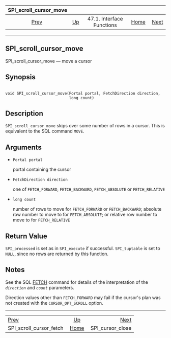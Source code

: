 <!--?xml version="1.0" encoding="UTF-8" standalone="no"?-->

|                      SPI\_scroll\_cursor\_move                      |                                                      |                           |                                                       |                                                       |
| :-----------------------------------------------------------------: | :--------------------------------------------------- | :-----------------------: | ----------------------------------------------------: | ----------------------------------------------------: |
| [Prev](spi-spi-scroll-cursor-fetch.html "SPI_scroll_cursor_fetch")  | [Up](spi-interface.html "47.1. Interface Functions") | 47.1. Interface Functions | [Home](index.html "PostgreSQL 17devel Documentation") |  [Next](spi-spi-cursor-close.html "SPI_cursor_close") |

***

[]()

## SPI\_scroll\_cursor\_move

SPI\_scroll\_cursor\_move — move a cursor

## Synopsis

```

void SPI_scroll_cursor_move(Portal portal, FetchDirection direction,
                            long count)
```

## Description

`SPI_scroll_cursor_move` skips over some number of rows in a cursor. This is equivalent to the SQL command `MOVE`.

## Arguments

*   `Portal portal`

    portal containing the cursor

*   `FetchDirection direction`

    one of `FETCH_FORWARD`, `FETCH_BACKWARD`, `FETCH_ABSOLUTE` or `FETCH_RELATIVE`

*   `long count`

    number of rows to move for `FETCH_FORWARD` or `FETCH_BACKWARD`; absolute row number to move to for `FETCH_ABSOLUTE`; or relative row number to move to for `FETCH_RELATIVE`

## Return Value

`SPI_processed` is set as in `SPI_execute` if successful. `SPI_tuptable` is set to `NULL`, since no rows are returned by this function.

## Notes

See the SQL [FETCH](sql-fetch.html "FETCH") command for details of the interpretation of the *`direction`* and *`count`* parameters.

Direction values other than `FETCH_FORWARD` may fail if the cursor's plan was not created with the `CURSOR_OPT_SCROLL` option.

***

|                                                                     |                                                       |                                                       |
| :------------------------------------------------------------------ | :---------------------------------------------------: | ----------------------------------------------------: |
| [Prev](spi-spi-scroll-cursor-fetch.html "SPI_scroll_cursor_fetch")  |  [Up](spi-interface.html "47.1. Interface Functions") |  [Next](spi-spi-cursor-close.html "SPI_cursor_close") |
| SPI\_scroll\_cursor\_fetch                                          | [Home](index.html "PostgreSQL 17devel Documentation") |                                    SPI\_cursor\_close |
